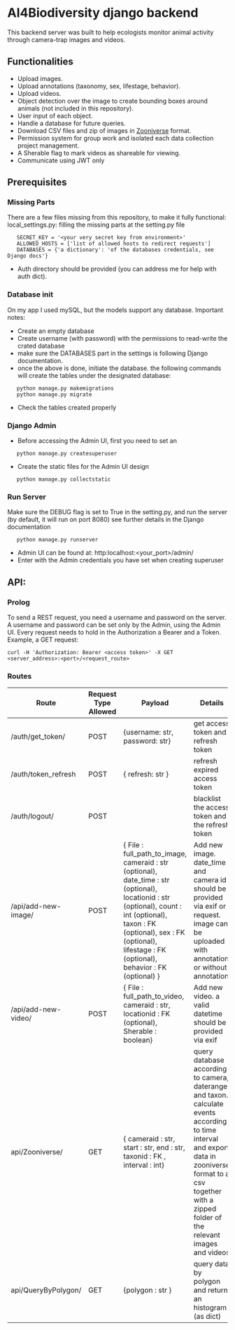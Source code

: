 # AI4Biodiversity django backend
This backend server was built to help ecologists monitor animal activity through camera-trap images and videos.

## Functionalities
* Upload images.
* Upload annotations (taxonomy, sex, lifestage, behavior).
* Upload videos.
* Object detection over the image to create bounding boxes around animals (not included in this repository).
* User input of each object.
* Handle a database for future queries.
* Download CSV files and zip of images in [Zooniverse](https://www.zooniverse.org/) format.
* Permission system for group work and isolated each data collection project management.
* A Sherable flag to mark videos as shareable for viewing.
* Communicate using JWT only

## Prerequisites
### Missing Parts
There are a few files missing from this repository, to make it fully functional:
local_settings.py: filling the missing parts at the setting.py file
```
   SECRET_KEY = '<your very secret key from environment>'
   ALLOWED_HOSTS = ['list of allowed hosts to redirect requests']
   DATABASES = {'a dictionary': 'of the databases credentials, see Django docs'}
```
* Auth directory should be provided (you can address me for help with auth dict).

### Database init
On my app I used mySQL, but the models support any database.
Important notes:
* Create an empty database
* Create username (with password) with the permissions to read-write the crated database
* make sure the DATABASES part in the settings is following Django documentation.
* once the above is done, initiate the database. the following commands will create the tables under the designated database:
```
   python manage.py makemigrations
   python manage.py migrate
```
* Check the tables created properly

### Django Admin
* Before accessing the Admin UI, first you need to set an
```
   python manage.py createsuperuser
```
* Create the static files for the Admin UI design
```
   python manage.py collectstatic
```

### Run Server
Make sure the DEBUG flag is set to True in the setting.py, and run the server (by default, it will run on port 8080)
see further details in the Django documentation
```
   python manage.py runserver
```
* Admin UI can be found at: http:localhost:<your_port>/admin/
* Enter with the Admin credentials you have set when creating superuser

## API:
### Prolog
To send a REST request, you need a username and password on the server.
A username and password can be set only by the Admin, using the Admin UI.
Every request needs to hold in the Authorization a Bearer and a Token.
Example, a GET request:
```
curl -H 'Authorization: Bearer <access token>' -X GET <server_address>:<port>/<request_route>
```

### Routes

| Route | Request Type Allowed | Payload | Details |
| ----- | -------------------- | ------- | ------- |
| /auth/get_token/ | POST | {username: str, password: str} | get access token and refresh token |
| /auth/token_refresh | POST | { refresh: str } | refresh expired access token |
| /auth/logout/ | POST | | blacklist the access token and the refresh token | 
| /api/add-new-image/ | POST | { File : full_path_to_image, cameraid : str (optional), date_time : str (optional), locationid : str (optional), count : int (optional), taxon : FK (optional), sex : FK (optional), lifestage : FK (optional), behavior : FK (optional) } | Add new image. date_time and camera id should be provided via exif or request. image can be uploaded with annotation or without annotation |
| /api/add-new-video/ | POST | { File : full_path_to_video, cameraid : str, locationid : FK (optional), Sherable : boolean} | Add new video. a valid datetime should be provided via exif | 
| api/Zooniverse/ | GET | { cameraid : str, start : str, end : str, taxonid : FK , interval : int} | query database according to camera, daterange and taxon. calculate events according to time interval and export data in zooniverse format to a csv together with a zipped folder of the relevant images and videos|
| api/QueryByPolygon/ | GET | {polygon : str } | query data by polygon and return an histogram (as dict) |





  

